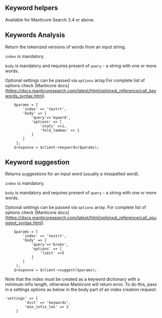 Keyword helpers
--------------

Available for  Manticore Search 3.4 or above.

## Keywords Analysis

Return the tokenized versions of words from an input string.

`index` is mandatory.

`body` is mandatory and requires present of `query` - a string with one or more words.

Optional settings can be passed via `options` array.For complete list of options check [Manticore docs] (https://docs.manticoresearch.com/latest/html/sphinxql_reference/call_keywords_syntax.html).

        $params = [
            'index' => 'testrt',
            'body' => [
                'query'=>'myword',
                'options' => [
                    'stats' =>1,
                    'fold_lemmas' => 1
                ]
            ]
         ];
        $response = $client->keywords($params);
        
## Keyword suggestion

Returns suggestions for an input word (usually a misspelled word).

`index` is mandatory.

`body` is mandatory and requires present of `query` - a string with one or more words.

Optional settings can be passed via `options` array. For complete list of options check [Manticore docs] (https://docs.manticoresearch.com/latest/html/sphinxql_reference/call_qsuggest_syntax.html).

        $params = [
            'index' => 'testrt',
            'body' => [
                'query'=>'brokn',
                'options' => [
                    'limit' =>5
                ]
            ]
         ];
        $response = $client->suggest($params);

Note that the index must be created as a keyword dictionary with a minimum infix length, otherwise Manticore will return 
error.  To do this, pass in a settings options as below in the body part of an index creation request.

    'settings' => [
             'dict' => 'keywords',
             'min_infix_len' => 2
         ]
     
